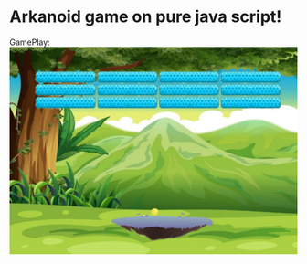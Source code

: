 # Arkanoid game on pure java script!

GamePlay:
![GamePlay](https://github.com/y-dubovitsky/arkanoid/blob/main/description/gameplay.png)
